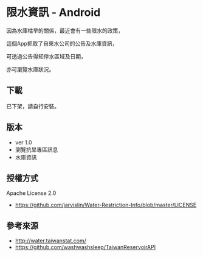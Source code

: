 限水資訊 - Android
==========
因為水庫枯旱的關係，最近會有一些限水的政策，

這個App抓取了自來水公司的公告及水庫資訊，

可透過公告得知停水區域及日期，

亦可瀏覽水庫狀況。

下載
---------
已下架，請自行安裝。

版本
---------
* ver 1.0
 * 瀏覽抗旱專區訊息
 * 水庫資訊

授權方式
---------
Apache License 2.0
- https://github.com/jarvislin/Water-Restriction-Info/blob/master/LICENSE

參考來源
---------
- http://water.taiwanstat.com/
- https://github.com/washwashsleep/TaiwanReservoirAPI
